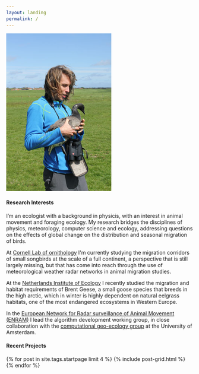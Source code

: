 ```yaml
---
layout: landing
permalink: /
---
```


<img class="page-lead-introimg" src="/images/AdriaanBrent201505.jpg">

#### Research Interests
I’m an ecologist with a background in physicis, with an interest in animal movement and foraging ecology. 
My research bridges the disciplines of physics, meteorology, computer science and ecology, addressing questions on the effects of global change on the distribution and seasonal migration of birds.

At [Cornell Lab of ornithology](http://www.birds.cornell.edu) I'm currently studying the migration corridors of small songbirds at the scale of a full continent, a perspective that is still largely missing, but that has come into reach through the use of meteorological weather radar networks in animal migration studies.

At the [Netherlands Institute of Ecology](http://nioo.knaw.nl) I recently studied the migration and habitat requirements of Brent Geese, a small goose species that breeds in the high arctic, which in winter is highly dependent on natural eelgrass habitats, one of the most endangered ecosystems in Western Europe. 

In the [European Network for Radar surveillance of Animal Movement (ENRAM)](http://www.enram.eu) I lead the algorithm development working group, in close collaboration with the [computational geo-ecology group](http://ibed.uva.nl/research/research-groups/content/computational-geo-ecology/research/research.html) at the University of Amsterdam. 

#### Recent Projects

<div class="wrap">
<div class="tiles">
{% for post in site.tags.startpage limit 4 %}
        {% include post-grid.html %}
{% endfor %}
</div><!-- /.tiles -->
</div>
